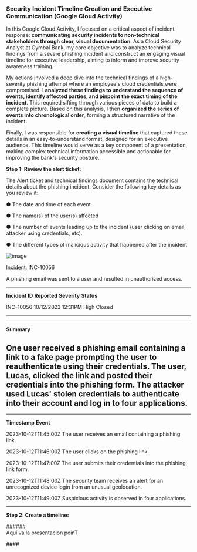 ### Security Incident Timeline Creation and Executive Communication (Google Cloud Activity)

In this Google Cloud Activity, I focused on a critical aspect of
incident response: **communicating security incidents to non-technical
stakeholders through clear, visual documentation**. As a Cloud Security
Analyst at Cymbal Bank, my core objective was to analyze technical
findings from a severe phishing incident and construct an engaging
visual timeline for executive leadership, aiming to inform and improve
security awareness training.

My actions involved a deep dive into the technical findings of a
high-severity phishing attempt where an employee\'s cloud credentials
were compromised. I **analyzed these findings to understand the sequence
of events, identify affected parties, and pinpoint the exact timing of
the incident**. This required sifting through various pieces of data to
build a complete picture. Based on this analysis, I then **organized the
series of events into chronological order**, forming a structured
narrative of the incident.

Finally, I was responsible for **creating a visual timeline** that
captured these details in an easy-to-understand format, designed for an
executive audience. This timeline would serve as a key component of a
presentation, making complex technical information accessible and
actionable for improving the bank\'s security posture.

**Step 1: Review the alert ticket:**

The Alert ticket and technical findings document contains the technical
details about the phishing incident. Consider the following key details
as you review it:

● The date and time of each event

● The name(s) of the user(s) affected

● The number of events leading up to the incident (user clicking on
email, attacker using credentials, etc).

● The different types of malicious activity that happened after the
incident

![image](https://github.com/user-attachments/assets/a39ddcf3-8c4f-49b2-baf6-b7bab90bb719)


Incident: INC-10056

A phishing email was sent to a user and resulted in unauthorized access.

  --------------- --------------------- -------------- ---------------------
  **Incident ID** **Reported**          **Severity**   **Status**

  INC-10056       10/12/2023 12:31PM    High           Closed
  --------------- --------------------- -------------- ---------------------

  -----------------------------------------------------------------------
  **Summary**

  **One** user received a phishing email containing a link to a fake page
  prompting the user to reauthenticate using their credentials. The user,
  **Lucas**, clicked the link and posted their credentials into the
  phishing form. The attacker used Lucas\' stolen credentials to
  authenticate into their account and log in to **four** applications.
  -----------------------------------------------------------------------

  ----------------------------------- -----------------------------------
  **Timestamp**                       **Event**

  2023-10-12T11:45:00Z                The user receives an email
                                      containing a phishing link.

  2023-10-12T11:46:00Z                The user clicks on the phishing
                                      link.

  2023-10-12T11:47:00Z                The user submits their credentials
                                      into the phishing link form.

  2023-10-12T11:48:00Z                The security team receives an alert
                                      for an unrecognized device login
                                      from an unusual geolocation.

  2023-10-12T11:49:00Z                Suspicious activity is observed in
                                      four applications.
  ----------------------------------- -----------------------------------

**Step 2: Create a timeline:**

\######\
Aquí va la presentacion poinT

\####
